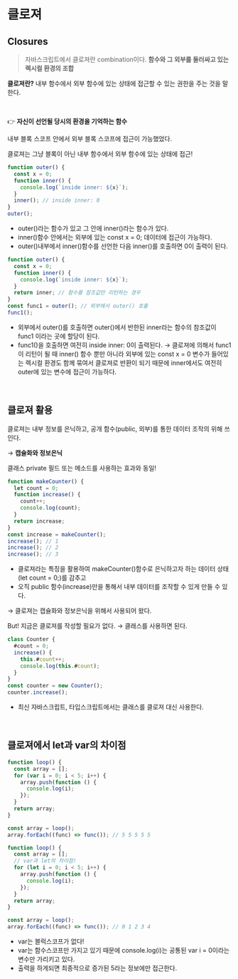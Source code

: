 # 클로져

## Closures

> 자바스크립트에서 클로져란 combination이다.
> **함수와 그 외부를 둘러싸고 있는 렉시컬 환경의 조합**

**클로져란?** 내부 함수에서 외부 함수에 있는 상태에 접근할 수 있는 권한을 주는 것을 말한다.

<br />

👉 **자신이 선언될 당시의 환경을 기억하는 함수**

내부 블록 스코프 안에서 외부 블록 스코프에 접근이 가능했었다.

클로져는 그냥 블록이 아닌 내부 함수에서 외부 함수에 있는 상태에 접근!

```jsx
function outer() {
  const x = 0;
  function inner() {
    console.log(`inside inner: ${x}`);
  }
  inner(); // inside inner: 0
}
outer();
```

- outer()라는 함수가 있고 그 안에 inner()라는 함수가 있다.
- inner()함수 안에서는 외부에 있는 const x = 0; 데이터에 접근이 가능하다.
- outer()내부에서 inner()함수를 선언한 다음 inner()를 호출하면 0이 출력이 된다.

```jsx
function outer() {
  const x = 0;
  function inner() {
    console.log(`inside inner: ${x}`);
  }
  return inner; // 함수를 참조값만 리턴하는 경우
}
const func1 = outer(); // 외부에서 outer() 호출
func1();
```

- 외부에서 outer()를 호출하면 outer()에서 반한된 inner라는 함수의 참조값이 func1 이라는 곳에 할당이 된다.
- func1()을 호출하면 여전히 inside inner: 0이 출력된다. → 클로져에 의해서 func1이 리턴이 될 때
  inner() 함수 뿐만 아니라 외부에 있는 const x = 0 변수가 들어있는 렉시컬 환경도 함께 묶여서 클로져로
  반환이 되기 때문에 inner에서도 여전히 outer에 있는 변수에 접근이 가능하다.

<br />

## 클로져 활용

클로져는 내부 정보를 은닉하고, 공개 함수(public, 외부)를 통한 데이터 조작의 위해 쓰인다.

→ **캡슐화와 정보은닉**

클래스 private 필드 또는 메소드를 사용하는 효과와 동일!

```jsx
function makeCounter() {
  let count = 0;
  function increase() {
    count++;
    console.log(count);
  }
  return increase;
}
const increase = makeCounter();
increase(); // 1
increase(); // 2
increase(); // 3
```

- 클로져라는 특징을 활용하여 makeCounter()함수로 은닉하고자 하는
  데이터 상태(let count = 0;)를 감추고
- 오직 public 함수(increase)만을 통해서 내부 데이터를 조작할 수 있게 만들 수 있다.

→ 클로져는 캡슐화와 정보은닉을 위해서 사용되어 왔다.

But! 지금은 클로져를 작성할 필요가 없다. → 클래스를 사용하면 된다.

```jsx
class Counter {
  #count = 0;
  increase() {
    this.#count++;
    console.log(this.#count);
  }
}
const counter = new Counter();
counter.increase();
```

- 최신 자바스크립트, 타입스크립트에서는 클래스를 클로져 대신 사용한다.

<br />

## 클로져에서 let과 var의 차이점

```jsx
function loop() {
  const array = [];
  for (var i = 0; i < 5; i++) {
    array.push(function () {
      console.log(i);
    });
  }
  return array;
}

const array = loop();
array.forEach((func) => func()); // 5 5 5 5 5
```

```jsx
function loop() {
  const array = [];
  // var과 let의 차이점!
  for (let i = 0; i < 5; i++) {
    array.push(function () {
      console.log(i);
    });
  }
  return array;
}

const array = loop();
array.forEach((func) => func()); // 0 1 2 3 4
```

- var는 블럭스코프가 없다!
- var는 함수스코프만 가지고 있기 때문에 console.log(i)는 공통된 var i = 0이라는 변수만 가리키고 있다.
- 출력을 하게되면 최종적으로 증가된 5라는 정보에만 접근한다.
